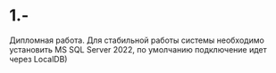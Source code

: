 # 1.-
Дипломная работа. Для стабильной работы системы необходимо установить MS SQL Server 2022, по умолчанию подключение идет через LocalDB)
